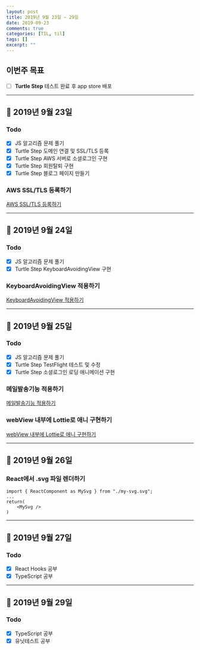 ```yaml
---
layout: post
title: 2019년 9월 23일 ~ 29일
date: 2019-09-23
comments: true
categories: [TIL, til]
tags: []
excerpt: ""
---
```


## 이번주 목표

- [ ] **Turtle Step** 테스트 완료 후 app store 배포

---

## 📅 2019년 9월 23일

### Todo

- [x] JS 알고리즘 문제 풀기
- [x] Turtle Step 도메인 연결 및 SSL/TLS 등록
- [x] Turtle Step AWS 서버로 소셜로그인 구현
- [x] Turtle Step 회원탈퇴 구현
- [x] Turtle Step 블로그 페이지 만들기

### AWS SSL/TLS 등록하기

[AWS SSL/TLS 등록하기](/study/etc/AWS-SSL-TLS-등록하기/)

---

## 📅 2019년 9월 24일

### Todo

- [x] JS 알고리즘 문제 풀기
- [x] Turtle Step KeyboardAvoidingView 구현

### KeyboardAvoidingView 적용하기

[KeyboardAvoidingView 적용하기](/study/rnative/KeyboardAvoidingView-적용하기/)

---

## 📅 2019년 9월 25일

### Todo

- [x] JS 알고리즘 문제 풀기
- [x] Turtle Step TestFlight 테스트 및 수정
- [x] Turtle Step 소셜로그인 로딩 애니메이션 구현

### 메일발송기능 적용하기

[메일발송기능 적용하기](/study/rnative/메일발송기능-적용하기/)

### webView 내부에 Lottie로 애니 구현하기

[webView 내부에 Lottie로 애니 구현하기](/study/rnative/webView-내부에-Lottie로-애니-구현하기/)

---

## 📅 2019년 9월 26일

### React에서 .svg 파일 렌더하기

```react
import { ReactComponent as MySvg } from "./my-svg.svg";
...
return(
    <MySvg />
)
```

---

## 📅 2019년 9월 27일

### Todo

- [x] React Hooks 공부
- [x] TypeScript 공부

---

## 📅 2019년 9월 29일

### Todo

- [x] TypeScript 공부
- [x] 유닛테스트 공부
